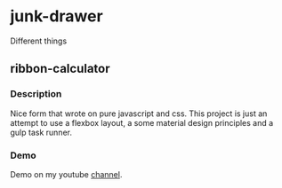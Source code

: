 # junk-drawer
Different things

## ribbon-calculator

### Description
Nice form that wrote on pure javascript and css. This project is just an attempt to use a flexbox layout, a some material design principles and a gulp task runner.

### Demo
Demo on my youtube [channel](https://www.youtube.com/watch?v=427VRbzOT-M).